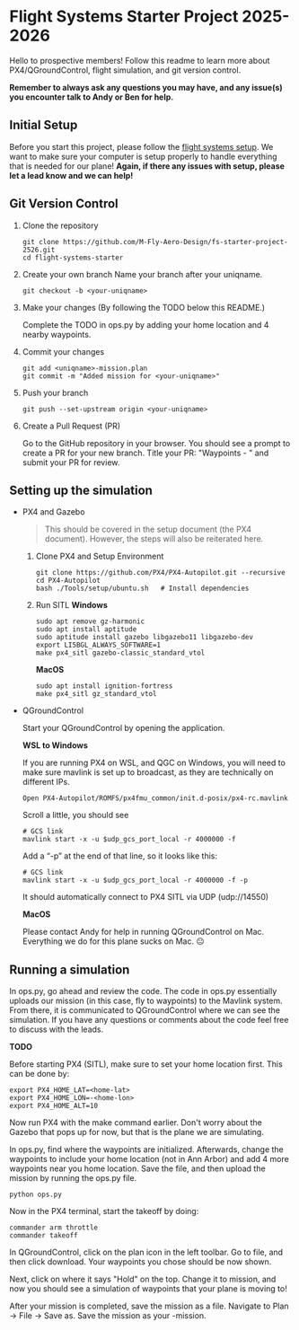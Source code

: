 # Flight Systems Starter Project 2025-2026

Hello to prospective members! Follow this readme to learn more about PX4/QGroundControl, flight simulation, and git version control.

**Remember to always ask any questions you may have, and any issue(s) you encounter talk to Andy or Ben for help.**

## Initial Setup

Before you start this project, please follow the [flight systems setup](https://docs.google.com/document/d/1uoVtI-ufLhJ_x0U6aoHlUNn7B5Cyv6jdNhsmGjJOGJo/edit?usp=sharing).
We want to make sure your computer is setup properly to handle everything that is needed for our plane! **Again, if there any issues with setup, please let a lead know and we can help!**

## Git Version Control

1. Clone the repository
   ```
   git clone https://github.com/M-Fly-Aero-Design/fs-starter-project-2526.git
   cd flight-systems-starter
   ```

2. Create your own branch
   Name your branch after your uniqname.
   ```
   git checkout -b <your-uniqname>
   ```

3. Make your changes (By following the TODO below this README.)

   Complete the TODO in ops.py by adding your home location and 4 nearby waypoints.

5. Commit your changes
   ```
   git add <uniqname>-mission.plan
   git commit -m "Added mission for <your-uniqname>"
   ```

6. Push your branch
   ```
   git push --set-upstream origin <your-uniqname>
   ```

7. Create a Pull Request (PR)

   Go to the GitHub repository in your browser. You should see a prompt to create a PR for your new branch. Title your PR: "Waypoints - <your-uniqname>" 
   and submit your PR for review.

## Setting up the simulation

- PX4 and Gazebo
   > This should be covered in the setup document (the PX4 document). However, the steps will also be reiterated here.
   1. Clone PX4 and Setup Environment
      ```
      git clone https://github.com/PX4/PX4-Autopilot.git --recursive
      cd PX4-Autopilot
      bash ./Tools/setup/ubuntu.sh   # Install dependencies
      ```
   2. Run SITL
      **Windows**
      ```
      sudo apt remove gz-harmonic
      sudo apt install aptitude
      sudo aptitude install gazebo libgazebo11 libgazebo-dev
      export LI5BGL_ALWAYS_SOFTWARE=1
      make px4_sitl gazebo-classic_standard_vtol
      ```
      **MacOS**
      ```
      sudo apt install ignition-fortress
      make px4_sitl gz_standard_vtol
      ```
- QGroundControl
  
  Start your QGroundControl by opening the application.
  
  **WSL to Windows**
  
  If you are running PX4 on WSL, and QGC on Windows, you will need to make sure mavlink is set up to broadcast, as they are technically on different IPs.
  ``` 
  Open PX4-Autopilot/ROMFS/px4fmu_common/init.d-posix/px4-rc.mavlink
  ```
  Scroll a little, you should see
  ```
  # GCS link
  mavlink start -x -u $udp_gcs_port_local -r 4000000 -f
  ```
  Add a “-p” at the end of that line, so it looks like this:
  ```
  # GCS link
  mavlink start -x -u $udp_gcs_port_local -r 4000000 -f -p
  ```
  It should automatically connect to PX4 SITL via UDP (udp://14550)

  **MacOS**
  
  Please contact Andy for help in running QGroundControl on Mac. Everything we do for this plane sucks on Mac. :neutral_face:

## Running a simulation

   In ops.py, go ahead and review the code. The code in ops.py essentially uploads our mission (in this case, fly to waypoints) to the Mavlink system. From there, it is communicated to QGroundControl where we can see the simulation. If you have any questions or comments about the code feel free to discuss with the leads.

   **TODO**

   Before starting PX4 (SITL), make sure to set your home location first. This can be done by:
   ```
   export PX4_HOME_LAT=<home-lat>
   export PX4_HOME_LON=-<home-lon>
   export PX4_HOME_ALT=10
   ```

   Now run PX4 with the make command earlier. Don't worry about the Gazebo that pops up for now, but that is the plane we are simulating.
   
   In ops.py, find where the waypoints are initialized. Afterwards, change the waypoints to include your home location (not in Ann Arbor) and add 4 more waypoints near you home location. Save the file, and then upload the mission by running the ops.py file.
   ```
   python ops.py
   ```

   Now in the PX4 terminal, start the takeoff by doing:
   ```
   commander arm throttle
   commander takeoff
   ```

   In QGroundControl, click on the plan icon in the left toolbar. Go to file, and then click download. Your waypoints you chose should be now shown. 

   Next, click on where it says "Hold" on the top. Change it to mission, and now you should see a simulation of waypoints that your plane is moving to!

   After your mission is completed, save the mission as a file. Navigate to Plan -> File -> Save as. Save the mission as your <uniqname>-mission. 
   

   

   


